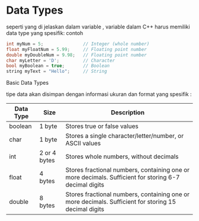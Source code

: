 # Data Types
seperti yang di jelaskan dalam variable , variable dalam C++ harus memiliki data type yang spesifik:
contoh

```cpp
int myNum = 5;               // Integer (whole number)
float myFloatNum = 5.99;     // Floating point number
double myDoubleNum = 9.98;   // Floating point number
char myLetter = 'D';         // Character
bool myBoolean = true;       // Boolean
string myText = "Hello";     // String
```

Basic Data Types


tipe data akan disimpan dengan informasi ukuran dan format yang spesifik :

| Data Type | Size       | Description                                                |
|-----------|------------|------------------------------------------------------------|
| boolean   | 1 byte     | Stores true or false values                                |
| char      | 1 byte     | Stores a single character/letter/number, or ASCII values  |
| int       | 2 or 4 bytes | Stores whole numbers, without decimals                     |
| float     | 4 bytes    | Stores fractional numbers, containing one or more decimals. Sufficient for storing 6-7 decimal digits |
| double    | 8 bytes    | Stores fractional numbers, containing one or more decimals. Sufficient for storing 15 decimal digits |
```

